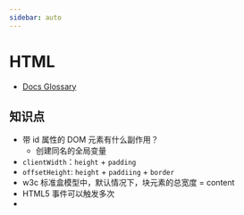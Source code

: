 ```yaml
---
sidebar: auto
---
```


# HTML

- [Docs Glossary](https://developer.mozilla.org/zh-CN/docs/Glossary)

## 知识点

- 带 id 属性的 DOM 元素有什么副作用？
  - 创建同名的全局变量
- `clientWidth`：`height` + `padding`
- `offsetHeight`: `height` + `paddiing` + `border`
- w3c 标准盒模型中，默认情况下，块元素的总宽度 = content
- HTML5 事件可以触发多次
- 